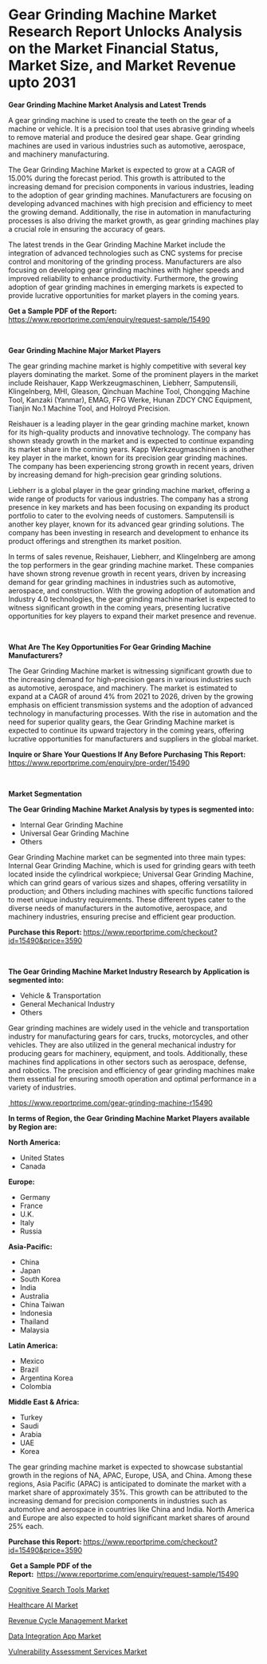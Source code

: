 <p><h1>Gear Grinding Machine Market Research Report Unlocks Analysis on the Market Financial Status, Market Size, and Market Revenue upto 2031</h1></p><p><strong>Gear Grinding Machine Market Analysis and Latest Trends</strong></p>
<p><p>A gear grinding machine is used to create the teeth on the gear of a machine or vehicle. It is a precision tool that uses abrasive grinding wheels to remove material and produce the desired gear shape. Gear grinding machines are used in various industries such as automotive, aerospace, and machinery manufacturing.</p><p>The Gear Grinding Machine Market is expected to grow at a CAGR of 15.00% during the forecast period. This growth is attributed to the increasing demand for precision components in various industries, leading to the adoption of gear grinding machines. Manufacturers are focusing on developing advanced machines with high precision and efficiency to meet the growing demand. Additionally, the rise in automation in manufacturing processes is also driving the market growth, as gear grinding machines play a crucial role in ensuring the accuracy of gears.</p><p>The latest trends in the Gear Grinding Machine Market include the integration of advanced technologies such as CNC systems for precise control and monitoring of the grinding process. Manufacturers are also focusing on developing gear grinding machines with higher speeds and improved reliability to enhance productivity. Furthermore, the growing adoption of gear grinding machines in emerging markets is expected to provide lucrative opportunities for market players in the coming years.</p></p>
<p><strong>Get a Sample PDF of the Report:&nbsp;</strong> <a href="https://www.reportprime.com/enquiry/request-sample/15490">https://www.reportprime.com/enquiry/request-sample/15490</a></p>
<p>&nbsp;</p>
<p><strong>Gear Grinding Machine Major Market Players</strong></p>
<p><p>The gear grinding machine market is highly competitive with several key players dominating the market. Some of the prominent players in the market include Reishauer, Kapp Werkzeugmaschinen, Liebherr, Samputensili, Klingelnberg, MHI, Gleason, Qinchuan Machine Tool, Chongqing Machine Tool, Kanzaki (Yanmar), EMAG, FFG Werke, Hunan ZDCY CNC Equipment, Tianjin No.1 Machine Tool, and Holroyd Precision.</p><p>Reishauer is a leading player in the gear grinding machine market, known for its high-quality products and innovative technology. The company has shown steady growth in the market and is expected to continue expanding its market share in the coming years. Kapp Werkzeugmaschinen is another key player in the market, known for its precision gear grinding machines. The company has been experiencing strong growth in recent years, driven by increasing demand for high-precision gear grinding solutions.</p><p>Liebherr is a global player in the gear grinding machine market, offering a wide range of products for various industries. The company has a strong presence in key markets and has been focusing on expanding its product portfolio to cater to the evolving needs of customers. Samputensili is another key player, known for its advanced gear grinding solutions. The company has been investing in research and development to enhance its product offerings and strengthen its market position.</p><p>In terms of sales revenue, Reishauer, Liebherr, and Klingelnberg are among the top performers in the gear grinding machine market. These companies have shown strong revenue growth in recent years, driven by increasing demand for gear grinding machines in industries such as automotive, aerospace, and construction. With the growing adoption of automation and Industry 4.0 technologies, the gear grinding machine market is expected to witness significant growth in the coming years, presenting lucrative opportunities for key players to expand their market presence and revenue.</p></p>
<p>&nbsp;</p>
<p><strong>What Are The Key Opportunities For Gear Grinding Machine Manufacturers?</strong></p>
<p><p>The Gear Grinding Machine market is witnessing significant growth due to the increasing demand for high-precision gears in various industries such as automotive, aerospace, and machinery. The market is estimated to expand at a CAGR of around 4% from 2021 to 2026, driven by the growing emphasis on efficient transmission systems and the adoption of advanced technology in manufacturing processes. With the rise in automation and the need for superior quality gears, the Gear Grinding Machine market is expected to continue its upward trajectory in the coming years, offering lucrative opportunities for manufacturers and suppliers in the global market.</p></p>
<p><strong>Inquire or Share Your Questions If Any Before Purchasing This Report:</strong> <a href="https://www.reportprime.com/enquiry/pre-order/15490">https://www.reportprime.com/enquiry/pre-order/15490</a></p>
<p>&nbsp;</p>
<p><strong>Market Segmentation</strong></p>
<p><strong>The Gear Grinding Machine Market Analysis by types is segmented into:</strong></p>
<p><ul><li>Internal Gear Grinding Machine</li><li>Universal Gear Grinding Machine</li><li>Others</li></ul></p>
<p><p>Gear Grinding Machine market can be segmented into three main types: Internal Gear Grinding Machine, which is used for grinding gears with teeth located inside the cylindrical workpiece; Universal Gear Grinding Machine, which can grind gears of various sizes and shapes, offering versatility in production; and Others including machines with specific functions tailored to meet unique industry requirements. These different types cater to the diverse needs of manufacturers in the automotive, aerospace, and machinery industries, ensuring precise and efficient gear production.</p></p>
<p><strong>Purchase this Report:&nbsp;</strong><a href="https://www.reportprime.com/checkout?id=15490&price=3590">https://www.reportprime.com/checkout?id=15490&price=3590</a></p>
<p>&nbsp;</p>
<p><strong>The Gear Grinding Machine Market Industry Research by Application is segmented into:</strong></p>
<p><ul><li>Vehicle & Transportation</li><li>General Mechanical Industry</li><li>Others</li></ul></p>
<p><p>Gear grinding machines are widely used in the vehicle and transportation industry for manufacturing gears for cars, trucks, motorcycles, and other vehicles. They are also utilized in the general mechanical industry for producing gears for machinery, equipment, and tools. Additionally, these machines find applications in other sectors such as aerospace, defense, and robotics. The precision and efficiency of gear grinding machines make them essential for ensuring smooth operation and optimal performance in a variety of industries.</p></p>
<p><a href="https://www.reportprime.com/gear-grinding-machine-r15490">&nbsp;https://www.reportprime.com/gear-grinding-machine-r15490</a></p>
<p><strong>In terms of Region, the Gear Grinding Machine Market Players available by Region are:</strong></p>
<p>
    <p> <strong> North America: </strong>
        <ul>
            <li>United States</li>
            <li>Canada</li>
        </ul>
        </p> 
    <p> <strong> Europe: </strong>
        <ul>
            <li>Germany</li>
            <li>France</li>
            <li>U.K.</li>
            <li>Italy</li>
            <li>Russia</li>
        </ul>
        </p> 
    <p> <strong> Asia-Pacific: </strong>
        <ul>
            <li>China</li>
            <li>Japan</li>
            <li>South Korea</li>
            <li>India</li>
            <li>Australia</li>
            <li>China Taiwan</li>
            <li>Indonesia</li>
            <li>Thailand</li>
            <li>Malaysia</li>
        </ul>
        </p> 
    <p> <strong> Latin America: </strong>
        <ul>
            <li>Mexico</li>
            <li>Brazil</li>
            <li>Argentina Korea</li>
            <li>Colombia</li>
        </ul>
        </p> 
    <p> <strong> Middle East & Africa: </strong>
        <ul>
            <li>Turkey</li>
            <li>Saudi</li>
            <li>Arabia</li>
            <li>UAE</li>
            <li>Korea</li>
        </ul>
    </p>
    </p>
<p><p>The gear grinding machine market is expected to showcase substantial growth in the regions of NA, APAC, Europe, USA, and China. Among these regions, Asia Pacific (APAC) is anticipated to dominate the market with a market share of approximately 35%. This growth can be attributed to the increasing demand for precision components in industries such as automotive and aerospace in countries like China and India. North America and Europe are also expected to hold significant market shares of around 25% each.</p></p>
<p><strong>Purchase this Report: </strong><a href="https://www.reportprime.com/checkout?id=15490&price=3590">https://www.reportprime.com/checkout?id=15490&price=3590</a></p>
<p>&nbsp;<strong>Get a Sample PDF of the Report:&nbsp;&nbsp;</strong><a href="https://www.reportprime.com/enquiry/request-sample/15490">https://www.reportprime.com/enquiry/request-sample/15490</a></p>
<p><strong></strong></p>
<p><p><a href="https://github.com/gdfhhhj/Market-Research-Report-List-6/blob/main/cognitive-search-tools-market.md">Cognitive Search Tools Market</a></p><p><a href="https://github.com/julyju69/Market-Research-Report-List-4/blob/main/healthcare-ai-market.md">Healthcare AI Market</a></p><p><a href="https://github.com/RichRobinson5/Market-Research-Report-List-6/blob/main/revenue-cycle-management-market.md">Revenue Cycle Management Market</a></p><p><a href="https://github.com/nathandecarvalho/Market-Research-Report-List-4/blob/main/data-integration-app-market.md">Data Integration App Market</a></p><p><a href="https://github.com/JosephWillisbXXgf/Market-Research-Report-List-1/blob/main/vulnerability-assessment-services-market.md">Vulnerability Assessment Services Market</a></p></p>